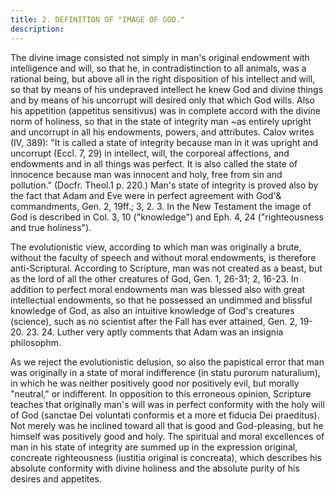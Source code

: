 ```yaml
---
title: 2. DEFINITION OF "IMAGE OF GOD."
description: 
---
```


The divine image consisted not simply in man's original endowment with intelligence and will, so that he, in contradistinction to all animals, was a rational being, but above all in the right disposition of his intellect and will, so that by means of his undepraved intellect he knew God and divine things and by means of his uncorrupt will desired only that which God wills. Also his appetition (appetitus sensitivus) was in complete accord with the divine norm of holiness, so that in the state of integrity man ~as entirely upright and uncorrupt in all his endowments, powers, and attributes. Calov writes (IV, 389): "It is called a state of integrity because man in it was upright and uncorrupt (Eccl. 7, 29) in intellect, will, the corporeal affections, and endowments and in all things was perfect. It is also called the state of innocence because man was innocent and holy, free from sin and pollution." (Docfr. Theol.1 p. 220.) Man's state of integrity is proved also by the fact that Adam and Eve were in perfect agreement with God'& commandments, Gen. 2, 19ff.; 3, 2. 3. In the New Testament the image of God is described in Col. 3, 10 ("knowledge") and Eph. 4, 24 ("righteousness and true holiness").

The evolutionistic view, according to which man was originally a brute, without the faculty of speech and without moral endowments, is therefore anti-Scriptural. According to Scripture, man was not created as a beast, but as the lord of all the other creatures of God, Gen. 1, 26-31; 2, 16-23. In addition to perfect moral endowments man was blessed also with great intellectual endowments, so that he possessed an undimmed and blissful knowledge of God, as also an intuitive knowledge of God's creatures (science), such as no scientist after the Fall has ever attained, Gen. 2, 19-20. 23. 24. Luther very aptly comments that Adam was an insignia philosophm.

As we reject the evolutionistic delusion, so also the papistical error that man was originally in a state of moral indifference (in statu purorum naturalium), in which he was neither positively good nor positively evil, but morally "neutral," or indifferent. In opposition to this erroneous opinion, Scripture teaches that originally man's will was in perfect conformity with the holy will of God (sanctae Dei voluntati conformis et a more et fiducia Dei praeditus). Not merely was he inclined toward all that is good and God-pleasing, but he himself was positively good and holy. The spiritual and moral excellences of man in his state of integrity are summed up in the expression original, concreate righteousness (iustitia original is concreata), which describes his absolute conformity with divine holiness and the absolute purity of his desires and appetites.